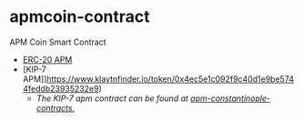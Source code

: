 # apmcoin-contract
APM Coin Smart Contract

- [ERC-20 APM](https://etherscan.io/token/0xc8c424b91d8ce0137bab4b832b7f7d154156ba6c)
- [KIP-7 APM]]https://www.klaytnfinder.io/token/0x4ec5e1c092f9c40d1e9be5744feddb23935232e9)
  - *The KIP-7 apm contract can be found at [apm-constantinople-contracts.](https://github.com/apmcoin/apm-constantinople-contracts)*
